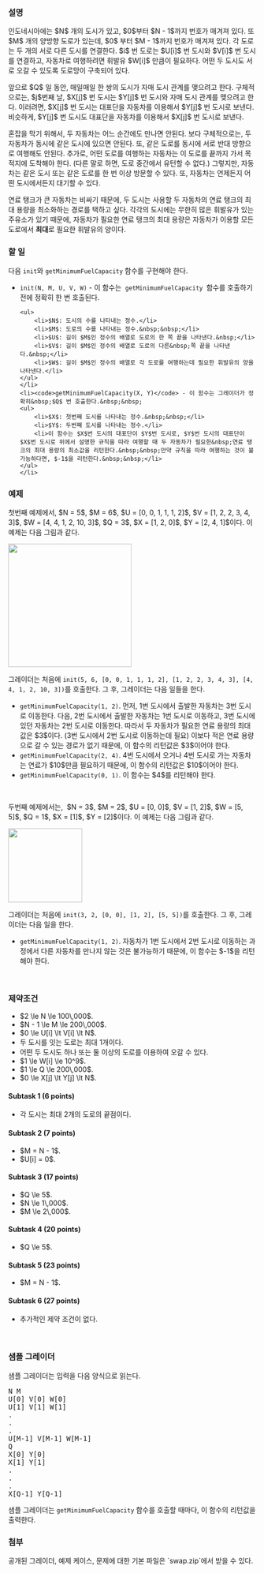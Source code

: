 <h3>설명</h3>

<p>인도네시아에는 $N$ 개의 도시가 있고, $0$부터&nbsp;$N - 1$까지 번호가 매겨져 있다. 또 $M$ 개의 양방향 도로가 있는데, $0$ 부터 $M - 1$까지 번호가 매겨져 있다. 각 도로는 두 개의 서로 다른 도시를 연결한다. $i$ 번 도로는 $U[i]$ 번 도시와 $V[i]$ 번 도시를 연결하고, 자동차로 여행하려면 휘발유 $W[i]$ 만큼이 필요하다. 어떤 두 도시도 서로 오갈&nbsp;수 있도록 도로망이 구축되어 있다.</p>

<p>앞으로 $Q$ 일 동안, 매일매일 한 쌍의 도시가 자매 도시&nbsp;관계를 맺으려고 한다. 구체적으로는, $j$번째 날, $X[j]$ 번 도시는 $Y[j]$ 번 도시와 자매 도시 관계를 맺으려고 한다. 이러려면,&nbsp;$X[j]$ 번 도시는 대표단을 자동차를 이용해서 $Y[j]$ 번 도시로 보낸다. 비슷하게, $Y[j]$ 번 도시도 대표단을 자동차를 이용해서 $X[j]$ 번 도시로 보낸다.&nbsp;&nbsp;</p>

<p>혼잡을 막기 위해서, 두 자동차는 어느 순간에도 만나면 안된다. 보다 구체적으로는, 두 자동차가 동시에 같은 도시에 있으면 안된다. 또, 같은 도로를 동시에 서로 반대 방향으로 여행해도 안된다. 추가로, 어떤 도로를 여행하는 자동차는 이 도로를 끝까지 가서 목적지에 도착해야 한다. (다른 말로 하면, 도로 중간에서 유턴할 수 없다.) 그렇지만, 자동차는 같은 도시 또는 같은 도로를 한 번 이상 방문할 수 있다. 또, 자동차는 언제든지 어떤 도시에서든지&nbsp;대기할 수 있다.&nbsp;&nbsp;&nbsp;</p>

<p>연료 탱크가 큰 자동차는&nbsp;비싸기 때문에, 두 도시는 사용할 두 자동차의 연료 탱크의 최대 용량을 최소화하는 경로를 택하고 싶다. 각각의 도시에는 무한히 많은 휘발유가 있는 주유소가 있기 때문에, 자동차가 필요한&nbsp;연료 탱크의 최대 용량은 자동차가 이용할 모든 도로에서 <strong>최대</strong>로 필요한 휘발유의 양이다.&nbsp;&nbsp;</p>

<h3>할 일&nbsp;</h3>

<p>다음&nbsp;<code>init</code>와 <code>getMinimumFuelCapacity</code> 함수를 구현해야 한다.&nbsp;&nbsp;</p>

<ul>
	<li><code>init(N, M, U, V, W)</code> - 이 함수는&nbsp; <code>getMinimumFuelCapacity&nbsp;</code>함수를 호출하기 전에 정확히 한 번 호출된다.&nbsp;&nbsp;

	<ul>
		<li>$N$: 도시의 수를 나타내는 정수.</li>
		<li>$M$: 도로의 수를 나타내는 정수.&nbsp;&nbsp;</li>
		<li>$U$: 길이 $M$인 정수의 배열로 도로의 한 쪽 끝을 나타낸다.&nbsp;</li>
		<li>$V$: 길이 $M$인 정수의 배열로 도로의 다른&nbsp;쪽 끝을 나타낸다.&nbsp;</li>
		<li>$W$: 길이 $M$인 정수의 배열로 각 도로를 여행하는데 필요한 휘발유의 양을 나타낸다.</li>
	</ul>
	</li>
	<li><code>getMinimumFuelCapacity(X, Y)</code> - 이 함수는 그레이더가 정확히&nbsp;$Q$ 번 호출한다.&nbsp;&nbsp;
	<ul>
		<li>$X$: 첫번째 도시를 나타내는 정수.&nbsp;&nbsp;</li>
		<li>$Y$: 두번째 도시를 나타내는 정수.</li>
		<li>이 함수는 $X$번 도시의 대표단이 $Y$번 도시로, $Y$번 도시의 대표단이 $X$번 도시로 위에서 설명한 규칙을 따라 여행할 때 두 자동차가 필요한&nbsp;연료 탱크의 최대 용량의 최소값을 리턴한다.&nbsp;&nbsp;만약 규칙을 따라 여행하는 것이 불가능하다면, $-1$을 리턴한다.&nbsp;&nbsp;</li>
	</ul>
	</li>
</ul>

<h3>예제&nbsp;</h3>

<p>첫번째 예제에서, $N = 5$, $M = 6$, $U = [0, 0, 1, 1, 1, 2]$, $V = [1, 2, 2, 3, 4, 3]$, $W = [4, 4, 1, 2, 10, 3]$, $Q = 3$, $X = [1, 2, 0]$, $Y = [2, 4, 1]$이다. 이 예제는 다음 그림과 같다.&nbsp;&nbsp;</p>

<p><img src="https://sandalphon.tlx.toki.id/api/v2/problems/JIDPROGALYDeYjYtWab63mKaZi9/render/swap1.png" style="width:250px" /></p>

<p>그레이더는 처음에&nbsp;<code>init(5, 6, [0, 0, 1, 1, 1, 2], [1, 2, 2, 3, 4, 3], [4, 4, 1, 2, 10, 3])</code>를 호출한다. 그 후, 그레이더는 다음 일들을 한다.&nbsp;</p>

<ul>
	<li><code>getMinimumFuelCapacity(1, 2)</code>. 먼저, 1번 도시에서 출발한 자동차는 3번 도시로 이동한다. 다음, 2번 도시에서 출발한 자동차는 1번 도시로 이동하고, 3번 도시에 있던 자동차는 2번 도시로 이동한다. 따라서 두 자동차가 필요한 연료 용량의 최대값은 $3$이다.&nbsp;(3번 도시에서 2번 도시로 이동하는데 필요) 이보다 적은 연료 용량으로 갈 수 있는 경로가 없기 때문에, 이 함수의 리턴값은 $3$이어야 한다.</li>
	<li><code>getMinimumFuelCapacity(2, 4)</code>. 4번 도시에서 오거나 4번 도시로 가는 자동차는 연료가 $10$만큼 필요하기 때문에, 이 함수의 리턴값은 $10$이어야 한다.</li>
	<li><code>getMinimumFuelCapacity(0, 1)</code>. 이 함수는 $4$를 리턴해야 한다.</li>
</ul>

<p>&nbsp;</p>

<p>두번째 예제에서는,&nbsp; $N = 3$, $M = 2$, $U = [0, 0]$, $V = [1, 2]$, $W = [5, 5]$, $Q = 1$, $X = [1]$, $Y = [2]$이다. 이 예제는 다음 그림과 같다.&nbsp; &nbsp;&nbsp;</p>

<p><img src="https://sandalphon.tlx.toki.id/api/v2/problems/JIDPROGALYDeYjYtWab63mKaZi9/render/swap2.png" style="width:150px" /></p>

<p>그레이더는 처음에 <code>init(3, 2, [0, 0], [1, 2], [5, 5])</code>를 호출한다. 그 후, 그레이더는 다음 일을 한다.&nbsp;&nbsp;</p>

<ul>
	<li><code>getMinimumFuelCapacity(1, 2)</code>. 자동차가 1번 도시에서 2번 도시로 이동하는 과정에서 다른 자동차를 만나지 않는 것은 불가능하기 때문에, 이 함수는&nbsp;$-1$을 리턴해야 한다.</li>
</ul>

<p>&nbsp;</p>

<h3>제약조건</h3>

<ul>
	<li>$2 \le N \le 100\,000$.</li>
	<li>$N - 1 \le M \le 200\,000$.</li>
	<li>$0 \le U[i] \lt V[i] \lt N$.</li>
	<li>두 도시를 잇는 도로는 최대 1개이다.&nbsp;&nbsp;</li>
	<li>어떤 두 도시도 하나 또는 둘 이상의 도로를 이용하여 오갈 수 있다.&nbsp;&nbsp;</li>
	<li>$1 \le W[i] \le 10^9$.</li>
	<li>$1 \le Q \le 200\,000$.</li>
	<li>$0 \le X[j] \lt Y[j] \lt N$.</li>
</ul>

<h4>Subtask 1 (6 points)</h4>

<ul>
	<li>각 도시는 최대 2개의 도로의 끝점이다.&nbsp;&nbsp;</li>
</ul>

<h4>Subtask 2 (7 points)</h4>

<ul>
	<li>$M = N - 1$.</li>
	<li>$U[i] = 0$.</li>
</ul>

<h4>Subtask 3 (17 points)</h4>

<ul>
	<li>$Q \le 5$.</li>
	<li>$N \le 1\,000$.</li>
	<li>$M \le 2\,000$.</li>
</ul>

<h4>Subtask 4 (20 points)</h4>

<ul>
	<li>$Q \le 5$.</li>
</ul>

<h4>Subtask 5 (23 points)</h4>

<ul>
	<li>$M = N - 1$.</li>
</ul>

<h4>Subtask 6 (27 points)</h4>

<ul>
	<li>추가적인 제약 조건이 없다.&nbsp;</li>
</ul>

<p>&nbsp;</p>

<h3>샘플 그레이더</h3>

<p>샘플 그레이더는 입력을 다음 양식으로 읽는다.&nbsp;&nbsp;</p>

<pre>
N M
U[0] V[0] W[0]
U[1] V[1] W[1]
.
.
.
U[M-1] V[M-1] W[M-1]
Q
X[0] Y[0]
X[1] Y[1]
.
.
.
X[Q-1] Y[Q-1]
</pre>

<p>샘플 그레이더는 <code>getMinimumFuelCapacity</code> 함수를 호출할 때마다, 이 함수의 리턴값을 출력한다.&nbsp;&nbsp;</p>

<h3>첨부</h3>

<p>공개된 그레이더, 예제 케이스, 문제에 대한 기본 파일은 `swap.zip`에서 받을 수 있다.&nbsp;</p>